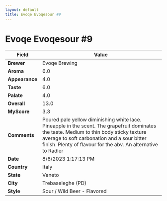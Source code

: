 ```yaml
---
layout: default
title: Evoqe Evoqesour #9
---
```


# Evoqe Evoqesour #9

| Field         | Value                                                                                                   |
|---------------|---------------------------------------------------------------------------------------------------------|
| **Brewer**    | Evoqe Brewing                                                                                        |
| **Aroma**     | 6.0                                                                                         |
| **Appearance**| 4.0                                                                                    |
| **Taste**     | 6.0                                                                                         |
| **Palate**    | 4.0                                                                                        |
| **Overall**   | 13.0                                                                                       |
| **MyScore**   | 3.3                                                                                       |
| **Comments**  | Poured pale yellow diminishing white lace. Pineapple in the scent. The grapefruit dominates the taste. Medium to thin body sticky texture average to soft carbonation and a sour bitter finish. Plenty of flavour for the abv. An alternative to Radler                                                                                       |
| **Date**      | 8/6/2023 1:17:13 PM                                                                                          |
| **Country**   | Italy                                                                                       |
| **State**     | Veneto                                                                                         |
| **City**      | Trebaseleghe &#40;PD&#41;                                                                                          |
| **Style**     | Sour / Wild Beer - Flavored                                                                                         |
